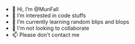 - 👋 Hi, I’m @MunFall
- 👀 I’m interested in code stuffs
- 🌱 I’m currently learning random blips and blops
- 💞️ I'm not looking to collaborate
- 📫 Please don't contact me

<!---
MunFall/MunFall is a ✨ special ✨ repository because its `README.md` (this file) appears on your GitHub profile.
You can click the Preview link to take a look at your changes.
--->
